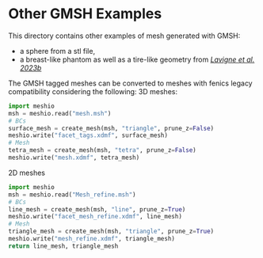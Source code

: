 # Other GMSH Examples

This directory contains other examples of mesh generated with GMSH:
- a sphere from a stl file,
- a breast-like phantom as well as a tire-like geometry from *[Lavigne et al. 2023b](https://doi.org/10.1016/j.cma.2023.115889)*

The GMSH tagged meshes can be converted to meshes with fenics legacy compatibility considering the following:
3D meshes:
```python
import meshio
msh = meshio.read("mesh.msh")
# BCs
surface_mesh = create_mesh(msh, "triangle", prune_z=False)
meshio.write("facet_tags.xdmf", surface_mesh)
# Mesh
tetra_mesh = create_mesh(msh, "tetra", prune_z=False)
meshio.write("mesh.xdmf", tetra_mesh)
```

2D meshes
```python
import meshio
msh = meshio.read("Mesh_refine.msh")
# BCs
line_mesh = create_mesh(msh, "line", prune_z=True)
meshio.write("facet_mesh_refine.xdmf", line_mesh)
# Mesh
triangle_mesh = create_mesh(msh, "triangle", prune_z=True)
meshio.write("mesh_refine.xdmf", triangle_mesh)
return line_mesh, triangle_mesh
```